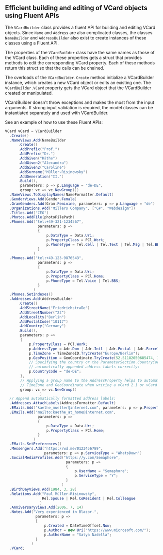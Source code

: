 ﻿## Efficient building and editing of VCard objects using Fluent APIs
The `VCardBuilder` class provides a fluent API for building and editing VCard objects. Since 
`Name` and `Address` are also complicated classes, the classes `NameBuilder` and `AddressBuilder`
also exist to create instances of these classes using a Fluent API.

The properties of the `VCardBuilder` class have the same names as those of the VCard class. Each of these 
properties gets a struct that provides methods to edit the corresponding VCard property. 
Each of these methods return this struct so that the calls can be chained.

The overloads of the `VCardBuilder.Create` method initialize a VCardBuilder instance, which creates a new 
VCard object or edits an existing one. The `VCardBuilder.VCard` property gets the VCard 
object that the VCardBuilder created or manipulated.

VCardBuilder doesn't throw exceptions and makes the most from the input arguments. If strong 
input validation is required, the model classes can be instantiated separately and used with 
VCardBuilder.

See an example of how to use these Fluent APIs:
```csharp
VCard vCard = VCardBuilder
  .Create()
  .NameViews.Add(NameBuilder
      .Create()
      .AddPrefix("Prof.")
      .AddPrefix("Dr.")
      .AddGiven("Käthe")
      .AddGiven2("Alexandra")
      .AddGiven2("Caroline")
      .AddSurname("Müller-Risinowsky")
      .AddGeneration("II.")
      .Build(),
       parameters: p => p.Language = "de-DE",
       group: vc => vc.NewGroup())
  .NameViews.ToDisplayNames(NameFormatter.Default)
  .GenderViews.Add(Gender.Female)
  .GramGenders.Add(Gram.Feminine, parameters: p => p.Language = "de")
  .Organizations.Add("Millers Company", ["C#", "Webdesign"])
  .Titles.Add("CEO")
  .Photos.AddFile(photoFilePath)
  .Phones.Add("tel:+49-321-1234567",
               parameters: p =>
               {
                   p.DataType = Data.Uri;
                   p.PropertyClass = PCl.Work;
                   p.PhoneType = Tel.Cell | Tel.Text | Tel.Msg | Tel.BBS | Tel.Voice;
               }
             )
  .Phones.Add("tel:+49-123-9876543",
               parameters: p =>
               {
                   p.DataType = Data.Uri;
                   p.PropertyClass = PCl.Home;
                   p.PhoneType = Tel.Voice | Tel.BBS;
               }
             )
  .Phones.SetIndexes()
  .Addresses.Add(AddressBuilder
      .Create()
      .AddStreetName("Friedrichstraße")
      .AddStreetNumber("22")
      .AddLocality("Berlin")
      .AddPostalCode("10117")
      .AddCountry("Germany")
      .Build(),
       parameters: p =>
       {
           p.PropertyClass = PCl.Work;
           p.AddressType = Adr.Dom | Adr.Intl | Adr.Postal | Adr.Parcel|Adr.Billing|Adr.Delivery;
           p.TimeZone = TimeZoneID.TryCreate("Europe/Berlin");
           p.GeoPosition = GeoCoordinate.TryCreate(52.51182050685474, 13.389581454284256, 10);
           // Specifying the country or the ParameterSection.CountryCode property helps to format
           // automatically appended address labels correctly:
           p.CountryCode = "de-DE";
       },
       // Applying a group name to the AddressProperty helps to automatically preserve its Label,
       // TimeZone and GeoCoordinate when writing a vCard 2.1 or vCard 3.0.
       group: vc => vc.NewGroup()
                )
  // Append automatically formatted address labels:
  .Addresses.AttachLabels(AddressFormatter.Default)
  .EMails.Add("kaethe_mueller@internet.com", parameters: p => p.PropertyClass = PCl.Work)
  .EMails.Add("mailto:kaethe_at_home@internet.com",
               parameters: p =>
               {
                   p.DataType = Data.Uri;
                   p.PropertyClass = PCl.Home;
               }
             )
  .EMails.SetPreferences()
  .Messengers.Add("https://wd.me/0123456789",
                  parameters: p => p.ServiceType = "WhatsDown")
  .SocialMediaProfiles.Add("https://y.com/Semaphore",
                            parameters: p =>
                            {
                                p.UserName = "Semaphore";
                                p.ServiceType = "Y";
                            }
                          )
  .BirthDayViews.Add(1984, 3, 28)
  .Relations.Add("Paul Müller-Risinowsky",
                 Rel.Spouse | Rel.CoResident | Rel.Colleague
                )
  .AnniversaryViews.Add(2006, 7, 14)
  .Notes.Add("Very experienced in Blazor.",
              parameters: p =>
              {
                  p.Created = DateTimeOffset.Now;
                  p.Author = new Uri("https://www.microsoft.com/");
                  p.AuthorName = "Satya Nadella";
              }
            )
  .VCard;
```